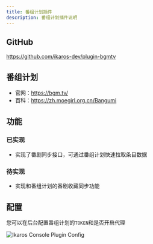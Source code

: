 ```yaml
---
title: 番组计划插件
description: 番组计划插件说明
---
```


## GitHub

<https://github.com/ikaros-dev/plugin-bgmtv>

## 番组计划

- 官网：<https://bgm.tv/>
- 百科：<https://zh.moegirl.org.cn/Bangumi>

## 功能

### 已实现

- 实现了番剧同步接口，可通过番组计划快速拉取条目数据

### 待实现

- 实现和番组计划的番剧收藏同步功能

## 配置

您可以在后台配置番组计划的`TOKEN`和是否开启代理

![Ikaros Console Plugin Config](/img/plugins-plugin-bgmtv/Snipaste_2023-07-30_15-42-22.png)
